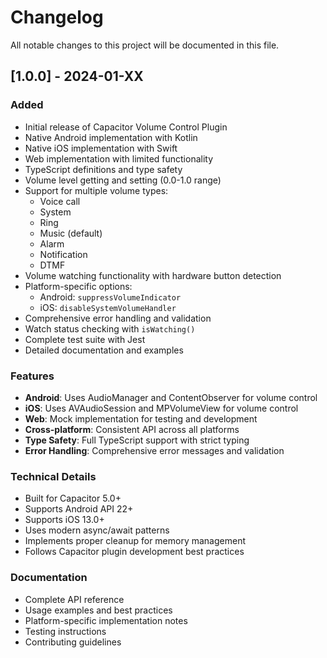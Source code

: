 # Changelog

All notable changes to this project will be documented in this file.

## [1.0.0] - 2024-01-XX

### Added
- Initial release of Capacitor Volume Control Plugin
- Native Android implementation with Kotlin
- Native iOS implementation with Swift
- Web implementation with limited functionality
- TypeScript definitions and type safety
- Volume level getting and setting (0.0-1.0 range)
- Support for multiple volume types:
  - Voice call
  - System
  - Ring
  - Music (default)
  - Alarm
  - Notification
  - DTMF
- Volume watching functionality with hardware button detection
- Platform-specific options:
  - Android: `suppressVolumeIndicator`
  - iOS: `disableSystemVolumeHandler`
- Comprehensive error handling and validation
- Watch status checking with `isWatching()`
- Complete test suite with Jest
- Detailed documentation and examples

### Features
- **Android**: Uses AudioManager and ContentObserver for volume control
- **iOS**: Uses AVAudioSession and MPVolumeView for volume control
- **Web**: Mock implementation for testing and development
- **Cross-platform**: Consistent API across all platforms
- **Type Safety**: Full TypeScript support with strict typing
- **Error Handling**: Comprehensive error messages and validation

### Technical Details
- Built for Capacitor 5.0+
- Supports Android API 22+
- Supports iOS 13.0+
- Uses modern async/await patterns
- Implements proper cleanup for memory management
- Follows Capacitor plugin development best practices

### Documentation
- Complete API reference
- Usage examples and best practices
- Platform-specific implementation notes
- Testing instructions
- Contributing guidelines